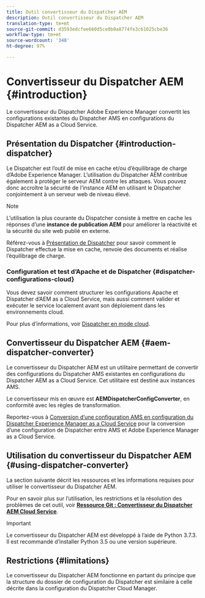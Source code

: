 ```yaml
---
title: Outil convertisseur du Dispatcher AEM
description: Outil convertisseur du Dispatcher AEM
translation-type: tm+mt
source-git-commit: d3593edcfee660d5ce0b0a8774fe3c61025cbe36
workflow-type: tm+mt
source-wordcount: '348'
ht-degree: 97%

---
```



# Convertisseur du Dispatcher AEM {#introduction}

Le convertisseur du Dispatcher Adobe Experience Manager convertit les configurations existantes du Dispatcher AMS en configurations du Dispatcher AEM as a Cloud Service.

## Présentation du Dispatcher {#introduction-dispatcher}

Le Dispatcher est l’outil de mise en cache et/ou d’équilibrage de charge d’Adobe Experience Manager. L’utilisation du Dispatcher AEM contribue également à protéger le serveur AEM contre les attaques. Vous pouvez donc accroître la sécurité de l’instance AEM en utilisant le Dispatcher conjointement à un serveur web de niveau élevé.

>[!NOTE]
>L’utilisation la plus courante du Dispatcher consiste à mettre en cache les réponses d’une **instance de publication AEM** pour améliorer la réactivité et la sécurité du site web publié en externe.

Référez-vous à [Présentation de Dispatcher](https://docs.adobe.com/content/help/fr-FR/experience-manager-dispatcher/using/dispatcher.html) pour savoir comment le Dispatcher effectue la mise en cache, renvoie des documents et réalise l’équilibrage de charge.

### Configuration et test d’Apache et de Dispatcher {#dispatcher-configurations-cloud}

Vous devez savoir comment structurer les configurations Apache et Dispatcher d’AEM as a Cloud Service, mais aussi comment valider et exécuter le service localement avant son déploiement dans les environnements cloud.

Pour plus d’informations, voir [Dispatcher en mode cloud](https://docs.adobe.com/content/help/fr-FR/experience-manager-cloud-service/implementing/dispatcher/overview.html).

## Convertisseur du Dispatcher AEM {#aem-dispatcher-converter}

Le convertisseur du Dispatcher AEM est un utilitaire permettant de convertir des configurations du Dispatcher AMS existantes en configurations du Dispatcher AEM as a Cloud Service. Cet utilitaire est destiné aux instances AMS.

Le convertisseur mis en œuvre est **AEMDispatcherConfigConverter**, en conformité avec les règles de transformation.

Reportez-vous à [Conversion d’une configuration AMS en configuration du Dispatcher Experience Manager as a Cloud Service](https://docs.adobe.com/content/help/en/experience-manager-cloud-service/implementing/content-delivery/disp-overview.html#how-to-convert-an-ams-to-an-aem-as-a-cloud-service-dispatcher-configuration) pour la conversion d’une configuration de Dispatcher entre AMS et Adobe Experience Manager as a Cloud Service.

## Utilisation du convertisseur du Dispatcher AEM {#using-dispatcher-converter}

La section suivante décrit les ressources et les informations requises pour utiliser le convertisseur du Dispatcher AEM.

Pour en savoir plus sur l’utilisation, les restrictions et la résolution des problèmes de cet outil, voir **[Ressource Git : Convertisseur du Dispatcher AEM Cloud Service](https://github.com/adobe/aem-cloud-service-dispatcher-converter)**.

>[!IMPORTANT]
>Le convertisseur du Dispatcher AEM est développé à l’aide de Python 3.7.3. Il est recommandé d’installer Python 3.5 ou une version supérieure.

## Restrictions {#limitations}

Le convertisseur du Dispatcher AEM fonctionne en partant du principe que la structure du dossier de configuration du Dispatcher est similaire à celle décrite dans la configuration du Dispatcher Cloud Manager.


